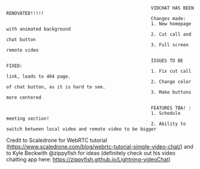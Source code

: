 
                                                          VIDCHAT HAS BEEN RENOVATED!!!!!
                                                          Changes made:
                                                          1. New homepage with animated background
                                                          2. Cut call and chat button
                                                          3. Full screen remote video
                                                           
                                                          ISSUES TO BE FIXED:
                                                          1. Fix cut call link, leads to 404 page.
                                                          2. Change color of chat button, as it is hard to see.
                                                          3. Make buttons more centered
                                                          
                                                          FEATURES TBA! :
                                                          1. Schedule meeting section!
                                                          2. Ability to switch between local video and remote video to be bigger
                                                          
   Credit to Scaledrone for WebRTC tutorial (https://www.scaledrone.com/blog/webrtc-tutorial-simple-video-chat/) and to Kyle Beckwith @zippyfish for ideas (definitely check out his video chatting app here: https://zippyfish.github.io/Lightning-videoChat)
                                                          
